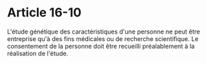 # Article 16-10

L'étude génétique des caractéristiques d'une personne ne peut être entreprise qu'à des fins médicales ou de recherche scientifique.   Le consentement de la personne doit être recueilli préalablement à la réalisation de l'étude.